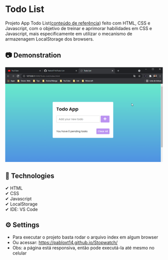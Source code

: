 # Todo List
Projeto App Todo List([conteúdo de referência](https://www.youtube.com/watch?v=ykuD2QOZkhc&t=1513s)) feito com HTML, CSS e Javascript, com o objetivo de treinar e aprimorar habilidades em CSS e Javascript, mais especificamente em utilizar o mecanismo de armazenagem LocalStorage dos browsers.

## 📷 Demonstration
<img src="./img/Demonstration_Todo_List.gif" alt="Image de Demostração do Projeto"> 

## 🚀 Technologies
✔ HTML
<br>
✔ CSS
<br>
✔ Javascript
<br>
✔ LocalStorage
<br> 
✔ IDE: VS Code

## ⚙ Settings
* Para executar o projeto basta rodar o arquivo index em algum browser
* Ou acessar: https://pabloxt14.github.io/Stopwatch/
* Obs: a página está responsiva, então pode executá-la até mesmo no celular
